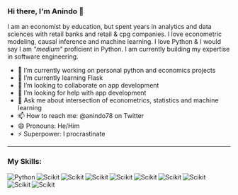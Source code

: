 ### Hi there, I'm Anindo 👋

<!--
**anindo78/anindo78** is a ✨ _special_ ✨ repository because its `README.md` (this file) appears on your GitHub profile.

Here are some ideas to get you started:

- 🔭 I’m currently working on ...
- 🌱 I’m currently learning ...
- 👯 I’m looking to collaborate on ...
- 🤔 I’m looking for help with ...
- 💬 Ask me about ...
- 📫 How to reach me: ...
- 😄 Pronouns: ...
- ⚡ Fun fact: ...
-->

I am an economist by education, but spent years in analytics and data sciences with retail banks and retail & cpg companies. I love econometric modeling, causal inference and machine learning. I love Python & I would say I am _"medium"_ proficient in Python. I am currently building my expertise in software engineering. 


- 🔭 I’m currently working on personal python and economics projects
- 🌱 I’m currently learning Flask
- 👯 I’m looking to collaborate on app development
- 🤔 I’m looking for help with app development
- 💬 Ask me about intersection of econometrics, statistics and machine learning
- 📫 How to reach me: @anindo78 on Twitter
- 😄 Pronouns: He/Him
- ⚡ Superpower: I procrastinate

---

### My Skills:
<img align="left" alt="Python" src="https://img.shields.io/badge/Python-FFD43B?style=for-the-badge&logo=python&logoColor=darkgreen" /> <img align="left" alt="Scikit" src="https://img.shields.io/badge/scikit_learn-F7931E?style=for-the-badge&logo=scikit-learn&logoColor=white"/> <img align="left" alt="Scikit" src="https://img.shields.io/badge/MySQL-00000F?style=for-the-badge&logo=mysql&logoColor=white"/> <img align="left" alt="Scikit" src="https://img.shields.io/badge/Numpy-777BB4?style=for-the-badge&logo=numpy&logoColor=white"/> <img align="left" alt="Scikit" src="https://img.shields.io/badge/Pandas-2C2D72?style=for-the-badge&logo=pandas&logoColor=white"/> <img align="left" alt="Scikit" src="https://img.shields.io/badge/Streamlit-FF4B4B?style=for-the-badge&logo=Streamlit&logoColor=white"/> <img align="left" alt="Scikit" src="https://img.shields.io/badge/LaTeX-47A141?style=for-the-badge&logo=LaTeX&logoColor=white"/> <img align="left" alt="Scikit" src="https://img.shields.io/badge/-Hackerrank-2EC866?style=for-the-badge&logo=HackerRank&logoColor=white"/> <img align="left" alt="Scikit" src="https://img.shields.io/badge/Jupyter-F37626.svg?&style=for-the-badge&logo=Jupyter&logoColor=white"/> <img align="left" alt="Scikit" src="https://img.shields.io/badge/Shell_Script-121011?style=for-the-badge&logo=gnu-bash&logoColor=white"/> 


